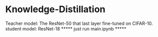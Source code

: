 # Knowledge-Distillation
Teacher model: The ResNet-50 that last layer fine-tuned on CIFAR-10.
student model: ResNet-18
***** just run main.ipynb *****
